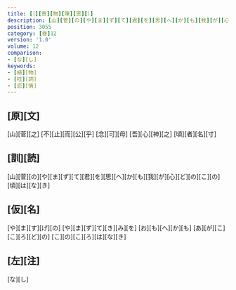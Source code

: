 ```yaml
---
title: [（][寄][物][陳][思][）]
description: [山][菅][の][や][ま][ず][て][君][を][思][へ][か][も][我][が][心][ど][の][こ][の][頃][は][な][き]
position: 3055
category: [巻]12
version: '1.0'
volume: 12
comparison:
- [な][し]
keywords:
- [植][物]
- [枕][詞]
- [恋][情]
---
```


## [原][文]

[山][菅][之] [不][止][而][公][乎] [念][可][母] [吾][心][神][之] [頃][者][名][寸]

## [訓][読]

[山][菅][の][や][ま][ず][て][君][を][思][へ][か][も][我][が][心][ど][の][こ][の][頃][は][な][き]

## [仮][名]

[や][ま][す][げ][の] [や][ま][ず][て][き][み][を] [お][も][へ][か][も] [あ][が][こ][こ][ろ][ど][の] [こ][の][こ][ろ][は][な][き]

## [左][注]

[な][し]
